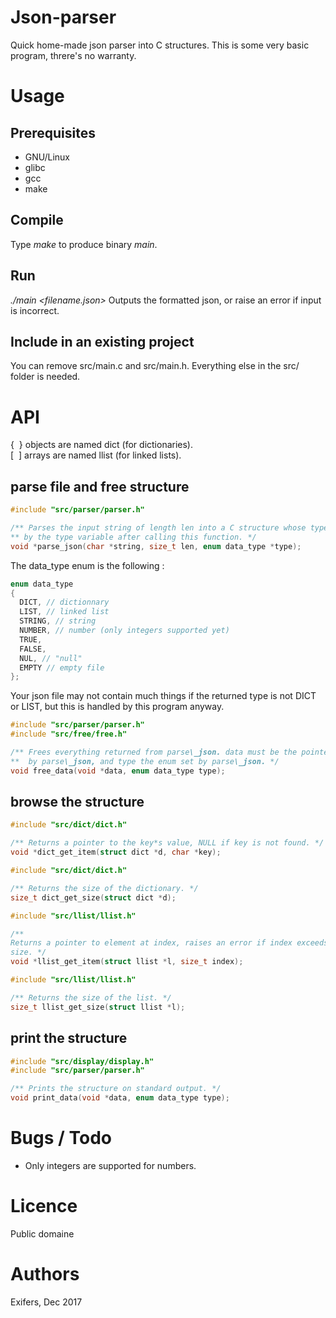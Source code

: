 # Json-parser
Quick home-made json parser into C structures. This is some very basic program,
threre's no warranty.

# Usage
## Prerequisites
- GNU/Linux
- glibc
- gcc
- make
## Compile
Type *make* to produce binary *main*.
## Run
*./main \<filename.json\>*
Outputs the formatted json, or raise an error if input is incorrect.
## Include in an existing project
You can remove src/main.c and src/main.h. Everything else in the src/ folder
is needed.

# API
{  } objects are named dict (for dictionaries).  
[  ] arrays are named llist (for linked lists).

## parse file and free structure
```c
#include "src/parser/parser.h"

/** Parses the input string of length len into a C structure whose type is given
** by the type variable after calling this function. */
void *parse_json(char *string, size_t len, enum data_type *type);
```

The data\_type enum is the following :
```c
enum data_type
{
  DICT, // dictionnary
  LIST, // linked list
  STRING, // string
  NUMBER, // number (only integers supported yet)
  TRUE,
  FALSE,
  NUL, // "null"
  EMPTY // empty file
};
```

Your json file may not contain much things if the returned type is not DICT or
LIST, but this is handled by this program anyway.

```c
#include "src/parser/parser.h"
#include "src/free/free.h"

/** Frees everything returned from parse\_json. data must be the pointer returned
**  by parse\_json, and type the enum set by parse\_json. */
void free_data(void *data, enum data_type type);
```

## browse the structure
```c
#include "src/dict/dict.h"

/** Returns a pointer to the key*s value, NULL if key is not found. */
void *dict_get_item(struct dict *d, char *key);
```

```c
#include "src/dict/dict.h"

/** Returns the size of the dictionary. */
size_t dict_get_size(struct dict *d);
```

```c
#include "src/llist/llist.h"

/** 
Returns a pointer to element at index, raises an error if index exceeds list's
size. */
void *llist_get_item(struct llist *l, size_t index);
```

```c
#include "src/llist/llist.h"

/** Returns the size of the list. */
size_t llist_get_size(struct llist *l);
```

## print the structure
```c
#include "src/display/display.h"
#include "src/parser/parser.h"

/** Prints the structure on standard output. */
void print_data(void *data, enum data_type type);
```

# Bugs / Todo
- Only integers are supported for numbers.

# Licence
Public domaine

# Authors
Exifers, Dec 2017
